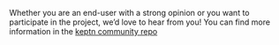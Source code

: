 Whether you are an end-user with a strong opinion or you want to participate in the project, we’d love to hear from you! You can find more information in the [keptn community repo](https://github.com/keptn/keptn.github.io)
